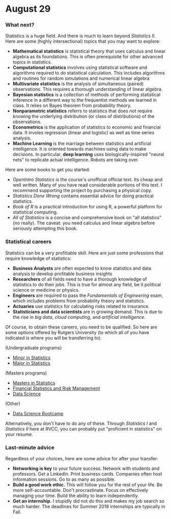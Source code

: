 # August 29

### What next?

Statistics is a huge field. And there is much to learn beyond *Statistics
II*. Here are some (highly intersectional) topics that you may want to explore:

* **Mathematical statistics** is statistical theory that uses calculus and linear
  algebra as its foundations. This is often prerequisite for other advanced topics
  in statistics.
* **Computational statistics** involves using statistical software and algorithms
  required to do statistical calculation. This includes algorithms and routines for
  random simulations and numerical linear algebra
* **Multivariate statistics** is the analysis of simultaneous (paired) observations.
  This requires a thorough understanding of linear algebra.
* **Bayesian statistics** is a collection of methods of performing statistical
  inference in a different way to the frequentist methods we learned in class. It
  relies on Bayes theorem from probability theory.
* **Nonparametric statistics** referrs to statistics that does not require knowing
  the underlying distribution (or class of distributions) of the observations.
* **Econometrics** is the application of statistics to economic and financial data.
  It involes regression (linear and logistic) as well as time series analysis.
* **Machine Learning** is the marriage between statistics and artificial intelligence.
  It is oriented towards machines using data to make decisions. In particular, **deep
  learning** uses biologically-inspired "neural nets" to replicate actual intelligence.
  Robots are taking over.

Here are some books to get you started:

* *OpenIntro Statistics* is the course's unofficial official text.
  Its cheap and well written. Many of you have read considerable portions
  of this text. I recommend supporting the project by purchasing a physical copy.
* *Statistics Done Wrong* contains essential advice for doing practical statistics.
* *Book of R* is a practical introduction for using R, a powerful platform for statistical
  computing.
* *All of Statistics* is a concise and comprehensive book on "all statistics" (no really).
  The caveat: you need calculus and linear algebra before seriously attempting this book.


### Statistical careers

Statistics can be a very profitiable skill. Here are just some professions
that require knowledge of statistics:

* **Business Analysts** are often expected to know statistics and data
  analysis to develop profitable business insights
* **Researchers** of all fields need to have a thorough knowledge of
  statistics to do their jobs. This is true for almost any field,
  be it political science or medicine or physics.
* **Engineers** are required to pass the *Fundamentals of Engineering*
  exam, which includes problems from probability theory and statistics.
* **Actuaries** use statistics for calculating risks related to insurance.
* **Statisticians and data scientists** are in growing demand. This is
  due to the rise in *big data*, *cloud computing*, and *artificial
  intelligence*.

Of course, to obtain these careers, you need to be qualified. So here are some
options offered by Rutgers University (to which all of you have indicated is where
you will be transferring to):

(Undergraduate programs)
* [Minor in Statistics](http://www.stat.rutgers.edu/minor)
* [Major in Statistics](http://www.stat.rutgers.edu/majors)

(Masters programs)
* [Masters in Statistics](http://statistics.rutgers.edu/main/program-home)
* [Financial Statistics and Risk Management](http://fsrm.rutgers.edu/)
* [Data Science](http://msds-stat.rutgers.edu/)

(Other)
* [Data Science Bootcamp](https://bootcamp.rutgers.edu/data/)

Alternatively, you don't have to do any of these. Through *Statistics I* and
*Statistics II* here at RVCC, you can probably put "proficient in statistics"
on your resume.


### Last-minute advice

Regardless of your choices, here are some advice for after your transfer:

* **Networking is key** to your future success. Network with students and
  professors. Get a LinkedIn. Print business cards. Companies often host
  information sessions. Go to as many as possible.
* **Build a good work ethic.** This will follow you for the rest of your life.
  Be more self-accountable. Don't procrastinate. Focus on effectively managing
  your time. Build the ability to learn independently.
* **Get an internship.** I stupidly did not do this and makes my job search so
  much harder. The deadlines for Summer 2018 internships are typically in Fall.